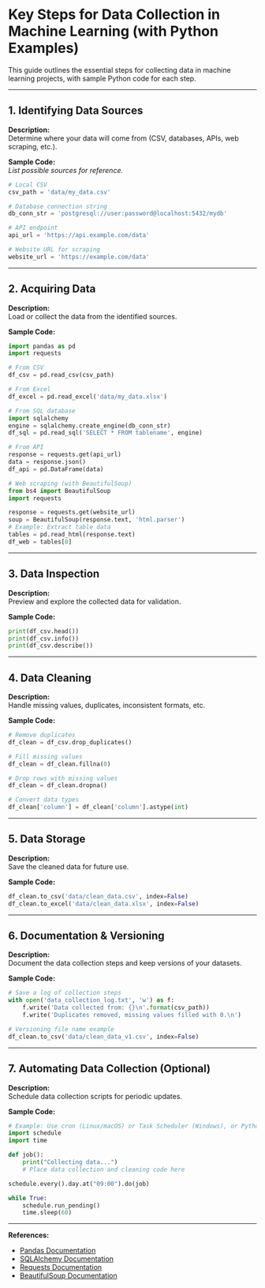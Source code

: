 # Key Steps for Data Collection in Machine Learning (with Python Examples)

This guide outlines the essential steps for collecting data in machine learning projects, with sample Python code for each step.

---

## 1. Identifying Data Sources

**Description:**  
Determine where your data will come from (CSV, databases, APIs, web scraping, etc.).

**Sample Code:**  
_List possible sources for reference._

```python
# Local CSV
csv_path = 'data/my_data.csv'

# Database connection string
db_conn_str = 'postgresql://user:password@localhost:5432/mydb'

# API endpoint
api_url = 'https://api.example.com/data'

# Website URL for scraping
website_url = 'https://example.com/data'
```

---

## 2. Acquiring Data

**Description:**  
Load or collect the data from the identified sources.

**Sample Code:**

```python
import pandas as pd
import requests

# From CSV
df_csv = pd.read_csv(csv_path)

# From Excel
df_excel = pd.read_excel('data/my_data.xlsx')

# From SQL database
import sqlalchemy
engine = sqlalchemy.create_engine(db_conn_str)
df_sql = pd.read_sql('SELECT * FROM tablename', engine)

# From API
response = requests.get(api_url)
data = response.json()
df_api = pd.DataFrame(data)

# Web scraping (with BeautifulSoup)
from bs4 import BeautifulSoup
import requests

response = requests.get(website_url)
soup = BeautifulSoup(response.text, 'html.parser')
# Example: Extract table data
tables = pd.read_html(response.text)
df_web = tables[0]
```

---

## 3. Data Inspection

**Description:**  
Preview and explore the collected data for validation.

**Sample Code:**

```python
print(df_csv.head())
print(df_csv.info())
print(df_csv.describe())
```

---

## 4. Data Cleaning

**Description:**  
Handle missing values, duplicates, inconsistent formats, etc.

**Sample Code:**

```python
# Remove duplicates
df_clean = df_csv.drop_duplicates()

# Fill missing values
df_clean = df_clean.fillna(0)

# Drop rows with missing values
df_clean = df_clean.dropna()

# Convert data types
df_clean['column'] = df_clean['column'].astype(int)
```

---

## 5. Data Storage

**Description:**  
Save the cleaned data for future use.

**Sample Code:**

```python
df_clean.to_csv('data/clean_data.csv', index=False)
df_clean.to_excel('data/clean_data.xlsx', index=False)
```

---

## 6. Documentation & Versioning

**Description:**  
Document the data collection steps and keep versions of your datasets.

**Sample Code:**

```python
# Save a log of collection steps
with open('data_collection_log.txt', 'w') as f:
    f.write('Data collected from: {}\n'.format(csv_path))
    f.write('Duplicates removed, missing values filled with 0.\n')

# Versioning file name example
df_clean.to_csv('data/clean_data_v1.csv', index=False)
```

---

## 7. Automating Data Collection (Optional)

**Description:**  
Schedule data collection scripts for periodic updates.

**Sample Code:**

```python
# Example: Use cron (Linux/macOS) or Task Scheduler (Windows), or Python's schedule package
import schedule
import time

def job():
    print("Collecting data...")
    # Place data collection and cleaning code here

schedule.every().day.at("09:00").do(job)

while True:
    schedule.run_pending()
    time.sleep(60)
```

---

**References:**
- [Pandas Documentation](https://pandas.pydata.org/)
- [SQLAlchemy Documentation](https://docs.sqlalchemy.org/)
- [Requests Documentation](https://docs.python-requests.org/)
- [BeautifulSoup Documentation](https://www.crummy.com/software/BeautifulSoup/bs4/doc/)